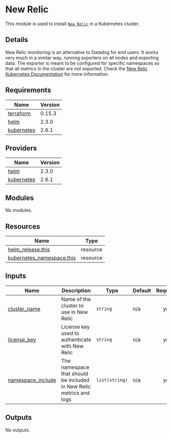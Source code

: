 # New Relic

This module is used to install [`New Relic`](https://github.com/newrelic/helm-charts) in a Kubernetes cluster.

## Details

New Relic monitoring is an alternative to Datadog for end users. It works very much in a similar way, running exporters on all nodes and exporting data. The exporter is meant to be configured for
specific namespaces so that all metrics in the cluster are not exported. Check the [New Relic Kubernetes
Documentation](https://docs.newrelic.com/docs/integrations/kubernetes-integration/installation/kubernetes-integration-install-configure/) for more information.

## Requirements

| Name | Version |
|------|---------|
| <a name="requirement_terraform"></a> [terraform](#requirement\_terraform) | 0.15.3 |
| <a name="requirement_helm"></a> [helm](#requirement\_helm) | 2.3.0 |
| <a name="requirement_kubernetes"></a> [kubernetes](#requirement\_kubernetes) | 2.6.1 |

## Providers

| Name | Version |
|------|---------|
| <a name="provider_helm"></a> [helm](#provider\_helm) | 2.3.0 |
| <a name="provider_kubernetes"></a> [kubernetes](#provider\_kubernetes) | 2.6.1 |

## Modules

No modules.

## Resources

| Name | Type |
|------|------|
| [helm_release.this](https://registry.terraform.io/providers/hashicorp/helm/2.3.0/docs/resources/release) | resource |
| [kubernetes_namespace.this](https://registry.terraform.io/providers/hashicorp/kubernetes/2.6.1/docs/resources/namespace) | resource |

## Inputs

| Name | Description | Type | Default | Required |
|------|-------------|------|---------|:--------:|
| <a name="input_cluster_name"></a> [cluster\_name](#input\_cluster\_name) | Name of the cluster to use in New Relic | `string` | n/a | yes |
| <a name="input_license_key"></a> [license\_key](#input\_license\_key) | License key used to authenticate with New Relic | `string` | n/a | yes |
| <a name="input_namespace_include"></a> [namespace\_include](#input\_namespace\_include) | The namespace that should be included in New Relic metrics and logs | `list(string)` | n/a | yes |

## Outputs

No outputs.
